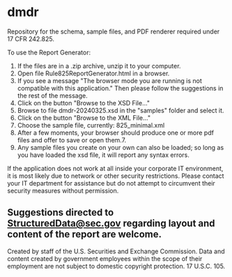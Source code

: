 # dmdr
Repository for the schema, sample files, and PDF renderer required under 17 CFR 242.825.

To use the Report Generator:
1.  If the files are in a .zip archive, unzip it to your computer.
2.  Open file Rule825ReportGenerator.html in a browser.
3.  If you see a message
    "The browser mode you are running is not compatible with this application."
    Then please follow the suggestions in the rest of the message.
4.  Click on the button "Browse to the XSD File..."
5.  Browse to file dmdr-20240325.xsd in the "samples" folder and select it.
6.  Click on the button "Browse to the XML File..."
7.  Choose the sample file, currently:
	825_minimal.xml
6.  After a few moments, your browser should produce one or more pdf files and
    offer to save or open them.7. 
7.  Any sample files you create on your own can also be loaded; so long as you
    have loaded the xsd file, it will report any syntax errors. 

If the application does not work at all inside your corporate IT environment,
it is most likely due to network or other security restrictions.  Please 
contact your IT department for assistance but do not attempt to circumvent 
their security measures without permission.

Suggestions directed to StructuredData@sec.gov regarding layout and content of 
the report are welcome. 
---
Created by staff of the U.S. Securities and Exchange Commission.
Data and content created by government employees within the scope of their 
employment are not subject to domestic copyright protection. 17 U.S.C. 105.
